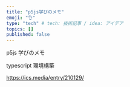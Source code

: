 ```yaml
---
title: "p5js学びのメモ"
emoji: "👌"
type: "tech" # tech: 技術記事 / idea: アイデア
topics: []
published: false
---
```


p5js 学びのメモ

typescript 環境構築

https://ics.media/entry/210129/
